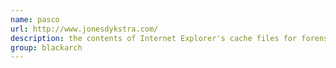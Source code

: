 ```yaml
---
name: pasco
url: http://www.jonesdykstra.com/
description: the contents of Internet Explorer's cache files for forensic purposes URL : http://www.jonesdykstra.com/ Groups : blackarch blackarch-forensic
group: blackarch
---
```

